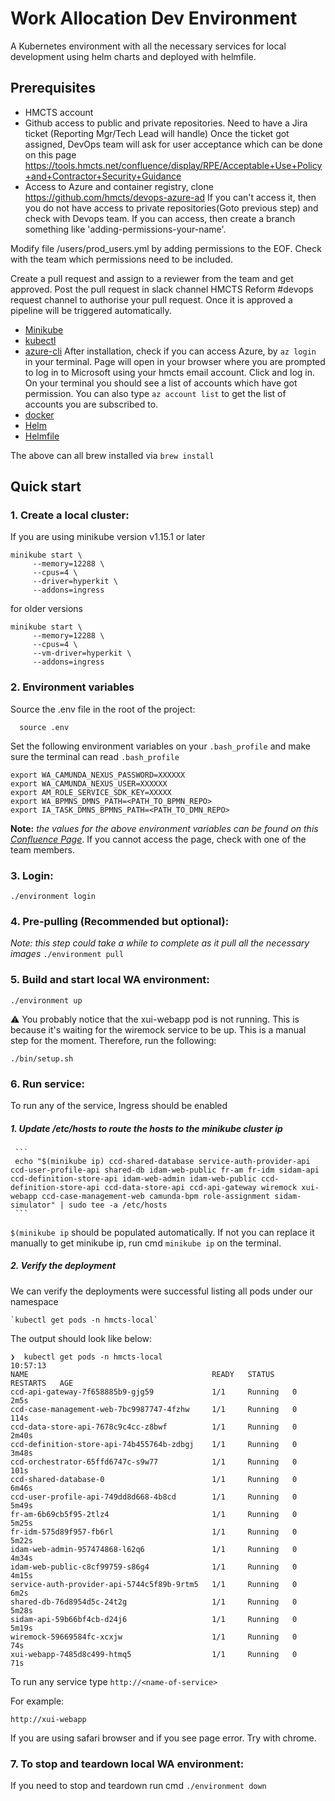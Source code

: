 # Work Allocation Dev Environment

A Kubernetes environment with all the necessary services for local development using helm charts and deployed with helmfile.

## Prerequisites
- HMCTS account
- Github access to public and private repositories. Need to have a Jira ticket (Reporting Mgr/Tech Lead will handle) 
Once the ticket got assigned, DevOps team will ask for user acceptance which can be done on this page 
https://tools.hmcts.net/confluence/display/RPE/Acceptable+Use+Policy+and+Contractor+Security+Guidance
- Access to Azure and container registry, clone https://github.com/hmcts/devops-azure-ad
If you can't access it, then you do not have access to private repositories(Goto previous step) and check with Devops team.
If you can access, then create a branch something like 'adding-permissions-your-name'.

Modify file /users/prod_users.yml by adding permissions to the EOF. Check with the team
which permissions need to be included.

Create a pull request and assign to a reviewer from the team and get approved.
Post the pull request in slack channel HMCTS Reform #devops request channel to authorise your pull request. 
Once it is approved a pipeline will be triggered automatically.
- [Minikube](https://kubernetes.io/docs/tasks/tools/install-minikube/)
- [kubectl](https://kubernetes.io/docs/tasks/tools/install-kubectl/)
- [azure-cli](https://docs.microsoft.com/en-gb/cli/azure/install-azure-cli)
After installation, check if you can access Azure, by ```az login``` in your terminal.
Page will open in your browser where you are prompted to log in to Microsoft using your hmcts email account. Click and log in.
On your terminal you should see a list of accounts which have got permission. You can also type ```az account list``` to get the 
list of accounts you are subscribed to.
- [docker](https://www.docker.com/)
- [Helm](https://helm.sh)
- [Helmfile](https://github.com/roboll/helmfile)

The above can all brew installed via `brew install`

## Quick start


### 1. Create a local cluster:
If you are using minikube version v1.15.1 or later
```
minikube start \
     --memory=12288 \
     --cpus=4 \
     --driver=hyperkit \
     --addons=ingress
```
for older versions
```
minikube start \
     --memory=12288 \
     --cpus=4 \
     --vm-driver=hyperkit \
     --addons=ingress
```

### 2. Environment variables

Source the .env file in the root of the project:
```
  source .env
```
Set the following environment variables on your `.bash_profile`
and make sure the terminal can read `.bash_profile`
```
export WA_CAMUNDA_NEXUS_PASSWORD=XXXXXX
export WA_CAMUNDA_NEXUS_USER=XXXXXX
export AM_ROLE_SERVICE_SDK_KEY=XXXXX
export WA_BPMNS_DMNS_PATH=<PATH_TO_BPMN_REPO>
export IA_TASK_DMNS_BPMNS_PATH=<PATH_TO_DMN_REPO>
```
**Note:** _the values for the above environment variables can be found on this [Confluence Page](https://tools.hmcts.net/confluence/display/WA/Camunda+Enterprise+Licence+Key)_.
If you cannot access the page, check with one of the team members.

### 3. Login:

  `./environment login`

### 4. Pre-pulling (Recommended but optional):
*Note: this step could take a while to complete as it pull all the necessary images*
  `./environment pull`

### 5. Build and start local WA environment:

  `./environment up`

:warning: You probably notice that the xui-webapp pod is not running. This is because it's waiting for the wiremock service to be up.
This is a manual step for the moment. Therefore, run the following:

    ./bin/setup.sh


### 6. Run service:

To run any of the service, Ingress should be enabled

##### 1. Update /etc/hosts to route the hosts to the minikube cluster ip
     ```
     echo "$(minikube ip) ccd-shared-database service-auth-provider-api ccd-user-profile-api shared-db idam-web-public fr-am fr-idm sidam-api ccd-definition-store-api idam-web-admin idam-web-public ccd-definition-store-api ccd-data-store-api ccd-api-gateway wiremock xui-webapp ccd-case-management-web camunda-bpm role-assignment sidam-simulator" | sudo tee -a /etc/hosts
     ```
    
`$(minikube ip` should be populated automatically. If not you can replace it manually to get minikube ip, run cmd `minikube ip` on the terminal.

##### 2. Verify the deployment
   We can verify the deployments were successful listing all pods under our namespace
   
    `kubectl get pods -n hmcts-local`
   
   The output should look like below:
   
   ```
   ❯  kubectl get pods -n hmcts-local                                                                                10:57:13
   NAME                                         READY   STATUS    RESTARTS   AGE
   ccd-api-gateway-7f658885b9-gjg59             1/1     Running   0          2m5s
   ccd-case-management-web-7bc9987747-4fzhw     1/1     Running   0          114s
   ccd-data-store-api-7678c9c4cc-z8bwf          1/1     Running   0          2m40s
   ccd-definition-store-api-74b455764b-zdbgj    1/1     Running   0          3m48s
   ccd-orchestrator-65ffd6747c-s9w77            1/1     Running   0          101s
   ccd-shared-database-0                        1/1     Running   0          6m46s
   ccd-user-profile-api-749dd8d668-4b8cd        1/1     Running   0          5m49s
   fr-am-6b69cb5f95-2tlz4                       1/1     Running   0          5m25s
   fr-idm-575d89f957-fb6rl                      1/1     Running   0          5m22s
   idam-web-admin-957474868-l62q6               1/1     Running   0          4m34s
   idam-web-public-c8cf99759-s86g4              1/1     Running   0          4m15s
   service-auth-provider-api-5744c5f89b-9rtm5   1/1     Running   0          6m2s
   shared-db-76d8954d5c-24t2g                   1/1     Running   0          5m28s
   sidam-api-59b66bf4cb-d24j6                   1/1     Running   0          5m19s
   wiremock-59669584fc-xcxjw                    1/1     Running   0          74s
   xui-webapp-7485d8c499-htmq5                  1/1     Running   0          71s
   ```

   To run any service type
   `http://<name-of-service>`
   
   For example:
   
   `http://xui-webapp`
   
   If you are using safari browser and if you see page error. Try with chrome. 
   
### 7. To stop and teardown local WA environment:
  If you need to stop and teardown run cmd
  `./environment down`
